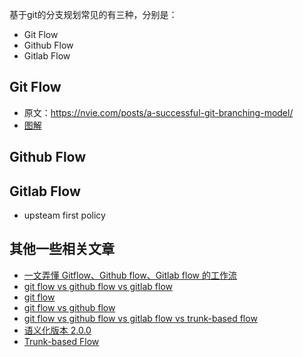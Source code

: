 基于git的分支规划常见的有三种，分别是：
- Git Flow 
- Github Flow 
- Gitlab Flow


## Git Flow
- 原文：https://nvie.com/posts/a-successful-git-branching-model/
- [图解](https://nvie.com/files/Git-branching-model.pdf)

## Github Flow
## Gitlab Flow
- upsteam first policy



## 其他一些相关文章
- [一文弄懂 Gitflow、Github flow、Gitlab flow 的工作流](https://cloud.tencent.com/developer/article/1646937)
- [git flow vs github flow vs gitlab flow](https://medium.com/@lf2lf2111/%E4%B8%89%E7%A8%AE%E7%89%88%E6%8E%A7%E6%B5%81%E7%A8%8B-29c82f5d4469)
- [git flow](https://www.atlassian.com/git/tutorials/comparing-workflows/gitflow-workflow)
- [git flow vs github flow](https://quangnguyennd.medium.com/git-flow-vs-github-flow-620c922b2cbd)
- [git flow vs github flow vs gitlab flow vs trunk-based flow](https://steven-giesel.com/blogPost/ff50f268-c0bf-44d8-a5b8-41554ab50ba8)
- [语义化版本 2.0.0](https://semver.org/lang/zh-CN/)
- [Trunk-based Flow](https://paulhammant.com/2013/04/05/what-is-trunk-based-development/)
